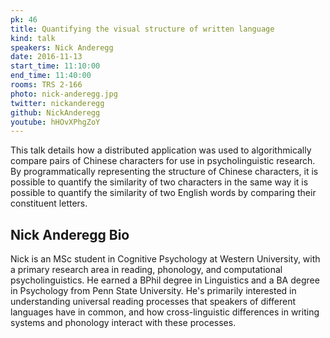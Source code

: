 ```yaml
---
pk: 46
title: Quantifying the visual structure of written language
kind: talk
speakers: Nick Anderegg
date: 2016-11-13
start_time: 11:10:00
end_time: 11:40:00
rooms: TRS 2-166
photo: nick-anderegg.jpg
twitter: nickanderegg
github: NickAnderegg
youtube: hHOvXPhgZoY
---
```


This talk details how a distributed application was used to algorithmically compare pairs of Chinese characters for use in psycholinguistic research. By programmatically representing the structure of Chinese characters, it is possible to quantify the similarity of two characters in the same way it is possible to quantify the similarity of two English words by comparing their constituent letters.

## Nick Anderegg Bio

Nick is an MSc student in Cognitive Psychology at Western University, with a primary research area in reading, phonology, and computational psycholinguistics. He earned a BPhil degree in Linguistics and a BA degree in Psychology from Penn State University. He's primarily interested in understanding universal reading processes that speakers of different languages have in common, and how cross-linguistic differences in writing systems and phonology interact with these processes.